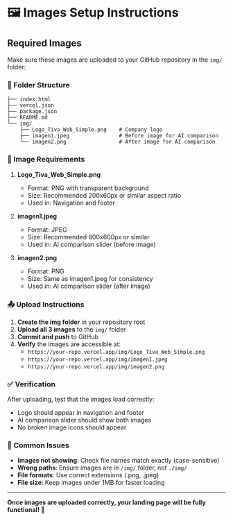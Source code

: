 # 🖼️ Images Setup Instructions

## Required Images

Make sure these images are uploaded to your GitHub repository in the `img/` folder:

### 📁 Folder Structure
```
├── index.html
├── vercel.json
├── package.json
├── README.md
└── img/
    ├── Logo_Tiva_Web_Simple.png    # Company logo
    ├── imagen1.jpeg                # Before image for AI comparison
    └── imagen2.png                 # After image for AI comparison
```

### 🔧 Image Requirements

1. **Logo_Tiva_Web_Simple.png**
   - Format: PNG with transparent background
   - Size: Recommended 200x60px or similar aspect ratio
   - Used in: Navigation and footer

2. **imagen1.jpeg**
   - Format: JPEG
   - Size: Recommended 800x600px or similar
   - Used in: AI comparison slider (before image)

3. **imagen2.png**
   - Format: PNG
   - Size: Same as imagen1.jpeg for consistency
   - Used in: AI comparison slider (after image)

### 📤 Upload Instructions

1. **Create the img folder** in your repository root
2. **Upload all 3 images** to the `img/` folder
3. **Commit and push** to GitHub
4. **Verify** the images are accessible at:
   - `https://your-repo.vercel.app/img/Logo_Tiva_Web_Simple.png`
   - `https://your-repo.vercel.app/img/imagen1.jpeg`
   - `https://your-repo.vercel.app/img/imagen2.png`

### ✅ Verification

After uploading, test that the images load correctly:
- Logo should appear in navigation and footer
- AI comparison slider should show both images
- No broken image icons should appear

### 🚨 Common Issues

- **Images not showing**: Check file names match exactly (case-sensitive)
- **Wrong paths**: Ensure images are in `/img/` folder, not `./img/`
- **File formats**: Use correct extensions (.png, .jpeg)
- **File size**: Keep images under 1MB for faster loading

---

**Once images are uploaded correctly, your landing page will be fully functional! 🚀**
